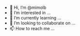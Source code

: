 - 👋 Hi, I’m @mimolb
- 👀 I’m interested in ...
- 🌱 I’m currently learning ...
- 💞️ I’m looking to collaborate on ...
- 📫 How to reach me ...

<!---
mimolb/mimolb is a ✨ special ✨ repository because its `README.md` (this file) appears on your GitHub profile.
You can click the Preview link to take a look at your changes.
--->
